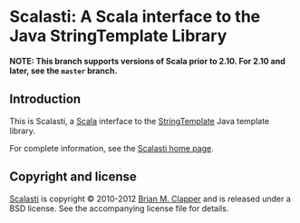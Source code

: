 Scalasti: A Scala interface to the Java StringTemplate Library
==============================================================

**NOTE: This branch supports versions of Scala prior to 2.10. For 2.10 and
later, see the `master` branch.**

## Introduction

This is Scalasti, a [Scala][] interface to the [StringTemplate][] Java template
library.

For complete information, see the [Scalasti home page][].

## Copyright and license

[Scalasti][] is copyright &copy; 2010-2012 [Brian M. Clapper][] and is
released under a BSD license. See the accompanying license file for
details.

[Scala]: http://www.scala-lang.org/
[StringTemplate]: http://www.stringtemplate.org/
[Scalasti home page]: http://software.clapper.org/scalasti
[Scalasti]: http://software.clapper.org/scalasti
[Brian M. Clapper]: mailto:bmc@clapper.org

